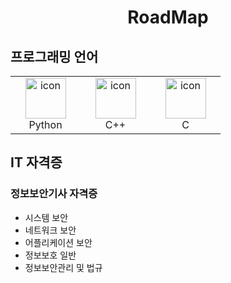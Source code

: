 <h1 align="center"> RoadMap </h1>

## 프로그래밍 언어
<table>
  <tr>
    <td align="center" width="96">
      <a href="#macropower-tech">
        <img src="https://techstack-generator.vercel.app/python-icon.svg" alt="icon" width="65" height="65" />
      </a>
      <br>Python
    </td>
     <td align="center" width="96">
        <img src="https://techstack-generator.vercel.app/cpp-icon.svg" alt="icon" width="65" height="65" />
      <br>C++
    </td>
     <td align="center" width="96">
        <img src="https://github.com/user-attachments/assets/0cd01a74-4ba7-4b12-a7d4-cb2aaaf1f68e" alt="icon" width="65" height="65" />
      <br>C
    </td>
  </tr>
</table>

## IT 자격증
### 정보보안기사 자격증
* 시스템 보안
* 네트워크 보안
* 어플리케이션 보안
* 정보보호 일반
* 정보보안관리 및 법규

